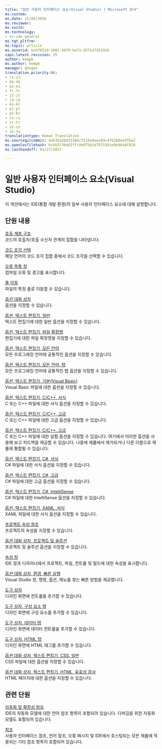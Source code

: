 ```yaml
---
title: "일반 사용자 인터페이스 요소(Visual Studio) | Microsoft 문서"
ms.custom: 
ms.date: 11/04/2016
ms.reviewer: 
ms.suite: 
ms.technology:
- vs-ide-general
ms.tgt_pltfrm: 
ms.topic: article
ms.assetid: bc67652d-1001-4979-ba71-d57147d21928
caps.latest.revision: 35
author: kempb
ms.author: kempb
manager: ghogen
translation.priority.ht:
- cs-cz
- de-de
- es-es
- fr-fr
- it-it
- ja-jp
- ko-kr
- pl-pl
- pt-br
- ru-ru
- tr-tr
- zh-cn
- zh-tw
translationtype: Human Translation
ms.sourcegitcommit: 9e635a28d3338bcf518a0aec69c476280eedf6e2
ms.openlocfilehash: 6cbb3f36dd2ffc0e075b2d79753b1e0e96a8f810
ms.lasthandoff: 03/27/2017

---
```

# <a name="general-user-interface-elements-visual-studio"></a>일반 사용자 인터페이스 요소(Visual Studio)
이 섹션에서는 IDE(통합 개발 환경)의 일부 사용자 인터페이스 요소에 대해 설명합니다.  
  
## <a name="in-this-section"></a>단원 내용  
 [호출 계층 구조](../../ide/reference/call-hierarchy.md)  
 코드의 호출자/호출 수신자 관계의 집합을 나타냅니다.  
  
 [코드 조각 선택](../../ide/reference/code-snippet-picker.md)  
 해당 언어의 코드 조각 집합 중에서 코드 조각을 선택할 수 있습니다.  
  
 [오류 목록 창](../../ide/reference/error-list-window.md)  
 컴파일 오류 및 경고를 표시합니다.  
  
 [줄 이동](../../ide/reference/go-to-line.md)  
 파일의 특정 줄로 이동할 수 있습니다.  
  
 [옵션 대화 상자](../../ide/reference/options-dialog-box-visual-studio.md)  
 옵션을 지정할 수 있습니다.  
  
 [옵션, 텍스트 편집기, 일반](../../ide/reference/options-text-editor-general.md)  
 텍스트 편집기에 대한 일반 옵션을 지정할 수 있습니다.  
  
 [옵션, 텍스트 편집기, 파일 확장명](../../ide/reference/options-text-editor-file-extension.md)  
 편집기에 대한 파일 확장명을 지정할 수 있습니다.  
  
 [옵션, 텍스트 편집기, 모든 언어](../../ide/reference/options-text-editor-all-languages.md)  
 모든 프로그래밍 언어에 공통적인 옵션을 지정할 수 있습니다.  
  
 [옵션, 텍스트 편집기, 모든 언어, 탭](../../ide/reference/options-text-editor-all-languages-tabs.md)  
 모든 프로그래밍 언어에 공통적인 탭 옵션을 지정할 수 있습니다.  
  
 [옵션, 텍스트 편집기, 기본(Visual Basic)](../../ide/reference/options-text-editor-basic-visual-basic.md)  
 Visual Basic 파일에 대한 옵션을 지정할 수 있습니다.  
  
 [옵션, 텍스트 편집기, C/C++, 서식](../../ide/reference/options-text-editor-c-cpp-formatting.md)  
 C 또는 C++ 파일에 대한 서식 옵션을 지정할 수 있습니다.  
  
 [옵션, 텍스트 편집기, C/C++, 고급](../../ide/reference/options-text-editor-c-cpp-advanced.md)  
 C 또는 C++ 파일에 대한 고급 옵션을 지정할 수 있습니다.  

[옵션, 텍스트 편집기, C/C++, 고급](../../ide/reference/options-text-editor-c-cpp-experimental.md)  
 C 또는 C++ 파일에 대한 실험 옵션을 지정할 수 있습니다. 여기에서 이러한 옵션을 사용해 보고 피드백을 제공할 수 있습니다. 나중에 제품에서 제거되거나 다른 이름으로 제품에 통합될 수 있습니다. 
  
 [옵션, 텍스트 편집기, C#, 서식](../../ide/reference/options-text-editor-csharp-formatting.md)  
 C# 파일에 대한 서식 옵션을 지정할 수 있습니다.  
  
 [옵션, 텍스트 편집기, C#, 고급](../../ide/reference/options-text-editor-csharp-advanced.md)  
 C# 파일에 대한 고급 옵션을 지정할 수 있습니다.  
  
 [옵션, 텍스트 편집기, C#, IntelliSense](../../ide/reference/options-text-editor-csharp-intellisense.md)  
 C# 파일에 대한 IntelliSense 옵션을 지정할 수 있습니다.  
  
 [옵션, 텍스트 편집기, XAML, 서식](../../ide/reference/options-text-editor-xaml-formatting.md)  
 XAML 파일에 대한 서식 옵션을 지정할 수 있습니다.  
  
 [프로젝트 속성 참조](../../ide/reference/project-properties-reference.md)  
 프로젝트의 속성을 지정할 수 있습니다.  
  
 [옵션 대화 상자, 프로젝트 및 솔루션](../../ide/reference/projects-and-solutions-options-dialog-box.md)  
 프로젝트 및 솔루션 옵션을 지정할 수 있습니다.  
  
 [속성 창](../../ide/reference/properties-window.md)  
 IDE 창과 디자이너에서 프로젝트, 파일, 컨트롤 및 필드에 대한 속성을 표시합니다.  
  
 [옵션 대화 상자, 환경, 빠른 실행](../../ide/reference/quick-launch-environment-options-dialog-box.md)  
 Visual Studio 창, 명령, 옵션, 메뉴를 찾는 빠른 방법을 제공합니다.  
  
 [도구 상자](../../ide/reference/toolbox.md)  
 디자인 화면에 컨트롤을 추가할 수 있습니다.  
  
 [도구 상자, 구성 요소 탭](../../ide/reference/toolbox-components-tab.md)  
 디자인 화면에 구성 요소를 추가할 수 있습니다.  
  
 [도구 상자, 데이터 탭](../../ide/reference/toolbox-data-tab.md)  
 디자인 화면에 데이터 컨트롤을 추가할 수 있습니다.  
  
 [도구 상자, HTML 탭](../../ide/reference/toolbox-html-tab.md)  
 디자인 화면에 HTML 태그를 추가할 수 있습니다.  
  
 [옵션 대화 상자, 텍스트 편집기, CSS, 일반](http://msdn.microsoft.com/Library/b33a7617-e69d-4a11-938e-2e218a34a10c)  
 CSS 파일에 대한 옵션을 지정할 수 있습니다.  
  
 [옵션 대화 상자, 텍스트 편집기, HTML, 유효성 검사](http://msdn.microsoft.com/Library/9c24ecfe-263e-4bf1-88de-d01be3992863)  
 HTML 페이지에 대한 옵션을 지정할 수 있습니다.  
  
## <a name="related-sections"></a>관련 단원  
 [자동화 및 확장성 참조](http://msdn.microsoft.com/Library/93112562-db21-4188-9383-ed19ad79bddf)  
 IDE의 자동화 모델에 대한 언어 참조 항목이 포함되어 있습니다. 디버깅을 위한 자동화 모델도 포함되어 있습니다.  
  
 [참조](../../ide/reference/visual-studio-reference.md)  
 사용자 인터페이스 참조, 언어 참조, 오류 메시지 및 IDE에서 호스팅되는 모든 제품에 적용되는 기타 참조 항목이 포함되어 있습니다.
